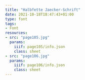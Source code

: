 ```yaml
---
title: "Halbfette Jaecker-Schrift"
date: 2021-10-18T18:47:43+01:00
type: font
tags:
- Font
resources:
- src: "page105.jpg"
  params:
    iiif: page105/info.json
    class: sheet
- src: "page106.jpg"
  params:
    iiif: page106/info.json
    class: sheet
---
```

